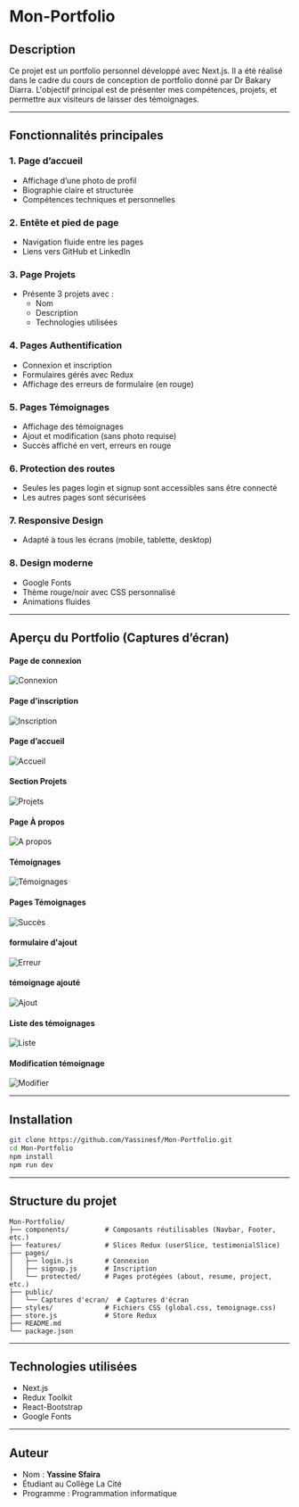 # Mon-Portfolio

## Description

Ce projet est un portfolio personnel développé avec Next.js. Il a été réalisé dans le cadre du cours de conception de portfolio donné par Dr Bakary Diarra. L'objectif principal est de présenter mes compétences, projets, et permettre aux visiteurs de laisser des témoignages.

---

## Fonctionnalités principales

### 1. Page d’accueil
- Affichage d’une photo de profil
- Biographie claire et structurée
- Compétences techniques et personnelles

### 2. Entête et pied de page
- Navigation fluide entre les pages
- Liens vers GitHub et LinkedIn

### 3. Page Projets
- Présente 3 projets avec :
  - Nom
  - Description
  - Technologies utilisées

### 4. Pages Authentification
- Connexion et inscription
- Formulaires gérés avec Redux
- Affichage des erreurs de formulaire (en rouge)

### 5. Pages Témoignages
- Affichage des témoignages
- Ajout et modification (sans photo requise)
- Succès affiché en vert, erreurs en rouge

### 6. Protection des routes
- Seules les pages login et signup sont accessibles sans être connecté
- Les autres pages sont sécurisées

### 7. Responsive Design
- Adapté à tous les écrans (mobile, tablette, desktop)

### 8. Design moderne
- Google Fonts
- Thème rouge/noir avec CSS personnalisé
- Animations fluides

---

## Aperçu du Portfolio (Captures d’écran)

#### Page de connexion
![Connexion](./public/Captures%20d%27ecran/Connexion.png)

#### Page d’inscription
![Inscription](./public/Captures%20d%27ecran/inscription.png)

#### Page d’accueil
![Accueil](./public/Captures%20d%27ecran/p1.png)

#### Section Projets
![Projets](./public/Captures%20d%27ecran/p2.png)

#### Page À propos
![A propos](./public/Captures%20d%27ecran/p3.png)

#### Témoignages
![Témoignages](./public/Captures%20d%27ecran/p4.png)

#### Pages Témoignages
![Succès](./public/Captures%20d%27ecran/p5.png)

#### formulaire d'ajout
![Erreur](./public/Captures%20d%27ecran/p6.png)

#### témoignage ajouté
![Ajout](./public/Captures%20d%27ecran/p7.png)

#### Liste des témoignages
![Liste](./public/Captures%20d%27ecran/p8.png)

#### Modification témoignage
![Modifier](./public/Captures%20d%27ecran/p9.png)

---

## Installation

```bash
git clone https://github.com/Yassinesf/Mon-Portfolio.git
cd Mon-Portfolio
npm install
npm run dev
```

---

## Structure du projet

```
Mon-Portfolio/
├── components/         # Composants réutilisables (Navbar, Footer, etc.)
├── features/           # Slices Redux (userSlice, testimonialSlice)
├── pages/
│   ├── login.js        # Connexion
│   ├── signup.js       # Inscription
│   └── protected/      # Pages protégées (about, resume, project, etc.)
├── public/
│   └── Captures d'ecran/  # Captures d'écran
├── styles/             # Fichiers CSS (global.css, temoignage.css)
├── store.js            # Store Redux
├── README.md
└── package.json
```

---

## Technologies utilisées
- Next.js
- Redux Toolkit
- React-Bootstrap
- Google Fonts

---

## Auteur
- Nom : **Yassine Sfaira**
- Étudiant au Collège La Cité
- Programme : Programmation informatique
